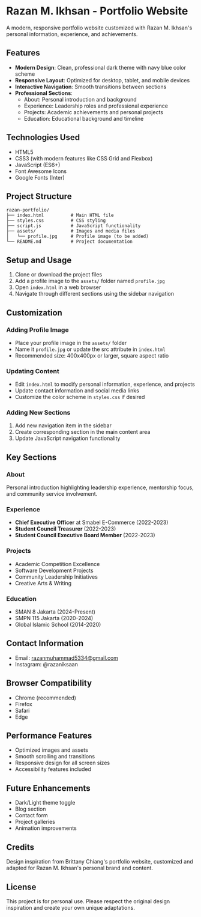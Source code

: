 # Razan M. Ikhsan - Portfolio Website

A modern, responsive portfolio website customized with Razan M. Ikhsan's personal information, experience, and achievements.

## Features

- **Modern Design**: Clean, professional dark theme with navy blue color scheme
- **Responsive Layout**: Optimized for desktop, tablet, and mobile devices
- **Interactive Navigation**: Smooth transitions between sections
- **Professional Sections**:
  - About: Personal introduction and background
  - Experience: Leadership roles and professional experience
  - Projects: Academic achievements and personal projects
  - Education: Educational background and timeline

## Technologies Used

- HTML5
- CSS3 (with modern features like CSS Grid and Flexbox)
- JavaScript (ES6+)
- Font Awesome Icons
- Google Fonts (Inter)

## Project Structure

```
razan-portfolio/
├── index.html          # Main HTML file
├── styles.css          # CSS styling
├── script.js           # JavaScript functionality
├── assets/             # Images and media files
│   └── profile.jpg     # Profile image (to be added)
└── README.md           # Project documentation
```

## Setup and Usage

1. Clone or download the project files
2. Add a profile image to the `assets/` folder named `profile.jpg`
3. Open `index.html` in a web browser
4. Navigate through different sections using the sidebar navigation

## Customization

### Adding Profile Image
- Place your profile image in the `assets/` folder
- Name it `profile.jpg` or update the src attribute in `index.html`
- Recommended size: 400x400px or larger, square aspect ratio

### Updating Content
- Edit `index.html` to modify personal information, experience, and projects
- Update contact information and social media links
- Customize the color scheme in `styles.css` if desired

### Adding New Sections
1. Add new navigation item in the sidebar
2. Create corresponding section in the main content area
3. Update JavaScript navigation functionality

## Key Sections

### About
Personal introduction highlighting leadership experience, mentorship focus, and community service involvement.

### Experience
- **Chief Executive Officer** at Smabel E-Commerce (2022-2023)
- **Student Council Treasurer** (2022-2023)
- **Student Council Executive Board Member** (2022-2023)

### Projects
- Academic Competition Excellence
- Software Development Projects
- Community Leadership Initiatives
- Creative Arts & Writing

### Education
- SMAN 8 Jakarta (2024-Present)
- SMPN 115 Jakarta (2020-2024)
- Global Islamic School (2014-2020)

## Contact Information

- Email: razanmuhammad5334@gmail.com
- Instagram: @razaniksaan

## Browser Compatibility

- Chrome (recommended)
- Firefox
- Safari
- Edge

## Performance Features

- Optimized images and assets
- Smooth scrolling and transitions
- Responsive design for all screen sizes
- Accessibility features included

## Future Enhancements

- Dark/Light theme toggle
- Blog section
- Contact form
- Project galleries
- Animation improvements

## Credits

Design inspiration from Brittany Chiang's portfolio website, customized and adapted for Razan M. Ikhsan's personal brand and content.

## License

This project is for personal use. Please respect the original design inspiration and create your own unique adaptations.

